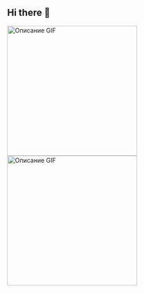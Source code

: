 ## Hi there 👋

<img src="https://i.pinimg.com/originals/45/5f/e9/455fe93016e4b9f827300dd3c6e037b4.gif" alt="Описание GIF" width="300" />

<img src="https://i.pinimg.com/originals/c1/b3/ba/c1b3baa2fce9bf300a0b3b585a37514e.gif" alt="Описание GIF" width="300" />
